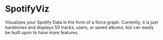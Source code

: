 # SpotifyViz
Visualizes your Spotify Data in the form of a force graph. Currently, it is just barebones and displays 50 tracks, users, or saved albums, but can easily be built upon to have more features.
